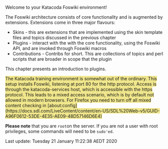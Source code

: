 Welcome to your Katacoda Foswiki environment!

The Foswiki architecture consists of core functionality and is augmented by extensions. Extensions come in three major flavours:
*   Skins - this are extensions that are implemented using the skin template files and topics discussed in the previous chapter
*   Plugins - interact with the with the core functionality, using the Foswiki API, and are invoked through Foswiki macros
*   Contributions - Contribs for short. This are collections of topics and perl scripts that are broader in scope that the plugin

This chapter presents an introduction to plugins.

<span style="background-color: khaki" >
The Katacoda training environment is somewhat out of the ordinary. This setup installs Foswiki, listening at port 80 for the http protocol.
Access is through the katacoda-services host, which is accessible with the https protocol.
This leads to a mixed access scenario, which is by default not allowed in modern browsers.
For Firefox  you need to turn off all mixed content checking in
[about:config](https://docs.sdl.com/LiveContent/content/en-US/SDL%20Web-v5/GUID-A96F0612-53DE-4E35-AE09-48D57146D6E4)

**Please note** that you are `root`on the server.
If you are not a user with root privileges, some commands will need to be `sudo'ed`.
</span>































































Last update: Tuesday 21 January  11:22:38 AEDT 2020

